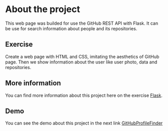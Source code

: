 # About the project

This web page was builded for use the GitHub REST API with Flask.
It can be use for search information about people and its repositories.

## Exercise

Create a web page with HTML and CSS, imitating the aesthetics of GitHub page. Then we show information about the user like user photo, data and repositories.

## More information

You can find more information about this project here on the exercise [Flask](https://github.com/JaviCeRodriguez/py-study-group/edit/main/ejercicios/Flask/README.md).

## Demo

You can see the demo about this project in the next link [GitHubProfileFinder](https://github-profile-finder-gabrielfierro.vercel.app/)
